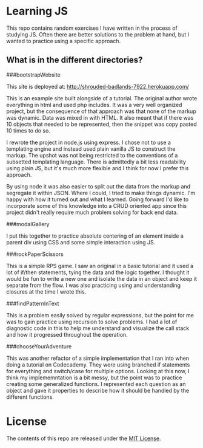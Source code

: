 # Learning JS

This repo contains random exercises I have written in the process of studying
JS.  Often there are better solutions to the problem at hand, but I wanted to
practice using a specific approach.

## What is in the different directories?

###bootstrapWebsite

This site is deployed at: http://shrouded-badlands-7922.herokuapp.com/

This is an example site built alongside of a tutorial.  The original author
wrote everything in html and used php includes.  It was a very well
organized project, but the consequence of that approach was that none of the
markup was dynamic.  Data was mixed in with HTML.  It also
meant that if there was 10 objects that needed to be represented, then
the snippet was copy pasted 10 times to do so.

I rewrote the project in node.js using express.  I chose not to use a
templating engine and instead used plain vanilla JS to construct the markup.
The upshot was not being restricted to the conventions of a subsetted
templating language.  There is admittedly a bit less readability using
plain JS, but it's much more flexible and I think for now I prefer this
approach.

By using node it was also easier to split out the data from the markup
and segregate it within JSON.  Where I could, I tried to make things
dynamic.  I'm happy with how it turned out and what I learned.  Going
forward I'd like to incorporate some of this knowledge into a
CRUD oriented app since this project didn't really require much
problem solving for back end data.

###modalGallery

I put this together to practice absolute centering of an element inside a
parent div using CSS and some simple interaction using JS.

###rockPaperScissors

This is a simple RPS game.  I saw an original in a basic tutorial and it used
a lot of if/then statements, tying the data and the logic together.  I thought
it would be fun to write a new one and isolate the data in an object and keep
it separate from the flow.  I was also practicing using and understanding
closures at the time I wrote this.

###findPatternInText

This is a problem easily solved by regular expressions, but the point for me
was to gain practice using recursion to solve problems.  I had a lot of
diagnostic code in this to help me understand and visualize the call stack
and how it progressed throughout the operation.

###chooseYourAdventure

This was another refactor of a simple implementation that I ran into
when doing a tutorial on Codecademy.  They were using branched if statements
for everything and switch/case for multiple options.  Looking at this now,
I think my implememntation is a bit messy, but the point was to
practice creating some generalized functions.  I represented each question as
an object and gave it properties to describe how it should be handled by the
different functions.

# License

The contents of this repo are released under the [MIT License](https://github.com/oakmac/chessboardjs/blob/master/LICENSE).